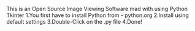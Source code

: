 This is an Open Source Image Viewing Software mad with using Python Tkinter
1.You first have to install Python from - python.org
2.Install using default settings
3.Double-Click on the .py file
4.Done!